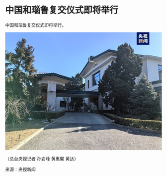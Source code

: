 # 中国和瑙鲁复交仪式即将举行

中国和瑙鲁复交仪式即将举行。

![9703812d55c9506e9997b1ba3aa9057c.jpg](https://raw.githubusercontent.com/qqhsx/qqnews_image/main/2024/01/24/中国和瑙鲁复交仪式即将举行/9703812d55c9506e9997b1ba3aa9057c.jpg)

（总台央视记者 孙岩峰 黄惠馨 黄达）

来源：央视新闻

